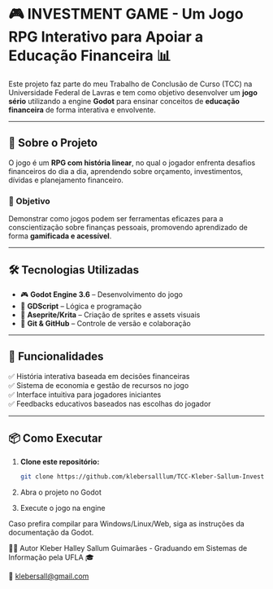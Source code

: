 ﻿# 🎮 INVESTMENT GAME - Um Jogo RPG Interativo para Apoiar a Educação Financeira 📊  

Este projeto faz parte do meu Trabalho de Conclusão de Curso (TCC) na Universidade Federal de Lavras e tem como objetivo desenvolver um **jogo sério** utilizando a engine **Godot** para ensinar conceitos de **educação financeira** de forma interativa e envolvente.  

---

## 🚀 Sobre o Projeto  

O jogo é um **RPG com história linear**, no qual o jogador enfrenta desafios financeiros do dia a dia, aprendendo sobre orçamento, investimentos, dívidas e planejamento financeiro.  

### 🎯 Objetivo  
Demonstrar como jogos podem ser ferramentas eficazes para a conscientização sobre finanças pessoais, promovendo aprendizado de forma **gamificada e acessível**.  

---

## 🛠 Tecnologias Utilizadas  

- 🎮 **Godot Engine 3.6** – Desenvolvimento do jogo  
- 💾 **GDScript** – Lógica e programação  
- 🎨 **Aseprite/Krita** – Criação de sprites e assets visuais    
- 🔗 **Git & GitHub** – Controle de versão e colaboração  

---

## 📌 Funcionalidades  

✅ História interativa baseada em decisões financeiras  
✅ Sistema de economia e gestão de recursos no jogo  
✅ Interface intuitiva para jogadores iniciantes  
✅ Feedbacks educativos baseados nas escolhas do jogador  

---

## 📦 Como Executar  

1. **Clone este repositório:**  
   ```sh
   git clone https://github.com/klebersalllum/TCC-Kleber-Sallum-Investment-Game

2. Abra o projeto no Godot

3. Execute o jogo na engine

Caso prefira compilar para Windows/Linux/Web, siga as instruções da documentação da Godot.

👨‍💻 Autor
Kleber Halley Sallum Guimarães - Graduando em Sistemas de Informação pela UFLA 🎓

📧 klebersall@gmail.com

